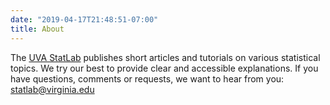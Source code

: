 ```yaml
---
date: "2019-04-17T21:48:51-07:00"
title: About
---
```


The [UVA StatLab](https://data.library.virginia.edu/statlab/) publishes short articles and tutorials on various statistical topics. We try our best to provide clear and accessible explanations. If you have questions, comments or requests, we want to hear from you: [statlab@virginia.edu](mailto:statlab@virginia.edu)
